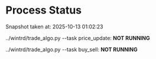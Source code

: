 # Process Status

Snapshot taken at: 2025-10-13 01:02:23

../wintrd/trade_algo.py --task price_update: **NOT RUNNING**

../wintrd/trade_algo.py --task buy_sell: **NOT RUNNING**

